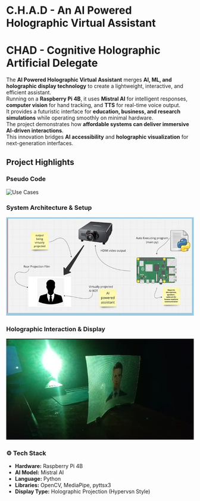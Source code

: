 # C.H.A.D -  An AI Powered Holographic Virtual Assistant

# CHAD - Cognitive Holographic Artificial Delegate 

The **AI Powered Holographic Virtual Assistant** merges **AI, ML, and holographic display technology** to create a lightweight, interactive, and efficient assistant.  
Running on a **Raspberry Pi 4B**, it uses **Mistral AI** for intelligent responses, **computer vision** for hand tracking, and **TTS** for real-time voice output.  
It provides a futuristic interface for **education, business, and research simulations** while operating smoothly on minimal hardware.  
The project demonstrates how **affordable systems can deliver immersive AI-driven interactions**.  
This innovation bridges **AI accessibility** and **holographic visualization** for next-generation interfaces.


## Project Highlights

### Pseudo Code  
![Use Cases](images/use_cases.jpg)

### System Architecture & Setup  
![System Setup](images/system_setup.JPG)

### Holographic Interaction & Display  
![Holographic Display](images/holographic_display.jpg)

### ⚙️ Tech Stack
- **Hardware:** Raspberry Pi 4B  
- **AI Model:** Mistral AI  
- **Language:** Python  
- **Libraries:** OpenCV, MediaPipe, pyttsx3  
- **Display Type:** Holographic Projection (Hypervsn Style)
